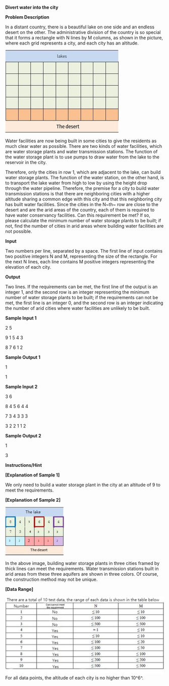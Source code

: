 **Divert water into the city**

**Problem Description**

In a distant country, there is a beautiful lake on one side and an endless desert on the other. The administrative division of the country is so special that it forms a rectangle with N lines by M columns, as shown in the picture, where each grid represents a city, and each city has an altitude.

![IMG<span data-type=](media/image1.jpeg)

Water facilities are now being built in some cities to give the residents as much clear water as possible. There are two kinds of water facilities, which are water storage plants and water transmission stations. The function of the water storage plant is to use pumps to draw water from the lake to the reservoir in the city.

Therefore, only the cities in row 1, which are adjacent to the lake, can build water storage plants. The function of the water station, on the other hand, is to transport the lake water from high to low by using the height drop through the water pipeline. Therefore, the premise for a city to build water transmission stations is that there are neighboring cities with a higher altitude sharing a common edge with this city and that this neighboring city has built water facilities. Since the cities in the N~th~ row are close to the desert and are the arid areas of the country, each of them is required to have water conservancy facilities. Can this requirement be met? If so, please calculate the minimum number of water storage plants to be built; if not, find the number of cities in arid areas where building water facilities are not possible.

**Input**

Two numbers per line, separated by a space. The first line of input contains two positive integers N and M, representing the size of the rectangle. For the next N lines, each line contains M positive integers representing the elevation of each city.

**Output**

Two lines. If the requirements can be met, the first line of the output is an integer 1, and the second row is an integer representing the minimum number of water storage plants to be built; if the requirements can not be met, the first line is an integer 0, and the second row is an integer indicating the number of arid cities where water facilities are unlikely to be built.

**Sample Input 1**

2 5

9 1 5 4 3

8 7 6 1 2

**Sample Output 1**

1

1

**Sample Input 2**

3 6

8 4 5 6 4 4

7 3 4 3 3 3

3 2 2 1 1 2

**Sample Output 2**

1

3

**Instructions/Hint**

**\[Explanation of Sample 1\]**

We only need to build a water storage plant in the city at an altitude of 9 to meet the requirements.

**\[Explanation of Sample 2\]**

![IMG<span data-type=](media/image2.png)

In the above image, building water storage plants in three cities framed by thick lines can meet the requirements. Water transmission stations built in arid areas from these three aquifers are shown in three colors. Of course, the construction method may not be unique.

**\[Data Range\]**

![datarange(1)<span data-type=](media/image3.jpeg)For all data points, the altitude of each city is no higher than 10^6^.
